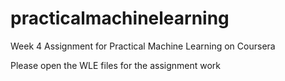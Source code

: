 # practicalmachinelearning
Week 4 Assignment for Practical Machine Learning on Coursera

Please open the WLE files for the assignment work
